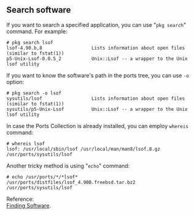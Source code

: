 Search software
----
If you want to search a specified application, you can use "`pkg search`" command. For example:  

	# pkg search lsof
	lsof-4.90.b,8                  Lists information about open files (similar to fstat(1))
	p5-Unix-Lsof-0.0.5_2           Unix::Lsof -- a wrapper to the Unix lsof utility
If you want to know the software's path in the ports tree, you can use `-o` option:  

	# pkg search -o lsof
	sysutils/lsof                  Lists information about open files (similar to fstat(1))
	sysutils/p5-Unix-Lsof          Unix::Lsof -- a wrapper to the Unix lsof utility
In case the Ports Collection is already installed, you can employ `whereis` command:  

	# whereis lsof
	lsof: /usr/local/sbin/lsof /usr/local/man/man8/lsof.8.gz /usr/ports/sysutils/lsof

Another tricky method is using "`echo`" command:  

	# echo /usr/ports/*/*lsof*
	/usr/ports/distfiles/lsof_4.90B.freebsd.tar.bz2 /usr/ports/sysutils/lsof

Reference:  
[Finding Software](https://www.freebsd.org/doc/handbook/ports-finding-applications.html).


